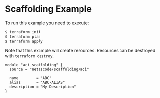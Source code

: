 <!-- BEGIN_TF_DOCS -->
# Scaffolding Example

To run this example you need to execute:

```bash
$ terraform init
$ terraform plan
$ terraform apply
```

Note that this example will create resources. Resources can be destroyed with `terraform destroy`.

```hcl
module "aci_scaffolding" {
  source = "netascode/scaffolding/aci"

  name        = "ABC"
  alias       = "ABC-ALIAS"
  description = "My Description"
}

```
<!-- END_TF_DOCS -->